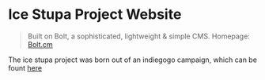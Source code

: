 Ice Stupa Project Website
====
> Built on Bolt, a sophisticated, lightweight & simple CMS. Homepage: [Bolt.cm](http://bolt.cm)

The ice stupa project was born out of an indiegogo campaign, which can be fount [here](https://www.indiegogo.com/projects/ice-stupa-artificial-glaciers-of-ladakh)
